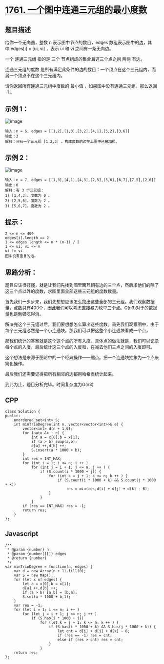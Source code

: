 # [1761. 一个图中连通三元组的最小度数](https://leetcode.cn/problems/minimum-degree-of-a-connected-trio-in-a-graph/)

## 题目描述

给你一个无向图，整数 n 表示图中节点的数目，edges 数组表示图中的边，其中 edges[i] = [ui, vi] ，表示 ui 和 vi 之间有一条无向边。

一个 连通三元组 指的是 三个 节点组成的集合且这三个点之间 两两 有边。

连通三元组的度数 是所有满足此条件的边的数目：一个顶点在这个三元组内，而另一个顶点不在这个三元组内。

请你返回所有连通三元组中度数的 最小值 ，如果图中没有连通三元组，那么返回 -1 。

## 示例 1：
 
![image](https://user-images.githubusercontent.com/72189350/200323927-9a437f11-e004-4164-8338-45ae79f0101d.png)

```
输入：n = 6, edges = [[1,2],[1,3],[3,2],[4,1],[5,2],[3,6]]
输出：3
解释：只有一个三元组 [1,2,3] 。构成度数的边在上图中已被加粗。
```
## 示例 2：

![image](https://user-images.githubusercontent.com/72189350/200324939-816afe41-eecd-457d-868f-9d823bb8342c.png)

```
输入：n = 7, edges = [[1,3],[4,1],[4,3],[2,5],[5,6],[6,7],[7,5],[2,6]]
输出：0
解释：有 3 个三元组：
1) [1,4,3]，度数为 0 。
2) [2,5,6]，度数为 2 。
3) [5,6,7]，度数为 2 。
```

## 提示：

```
2 <= n <= 400
edges[i].length == 2
1 <= edges.length <= n * (n-1) / 2
1 <= ui, vi <= n
ui != vi
图中没有重复的边。
```

## 思路分析：
题目应该很好懂，就是让我们先找到图里面互相有边的三个点，然后求他们的除了这三个点以外的度数，求图里面全部这些三元组的度数数量。

首先我们一步步来，我们先想想应该怎么找出这些全部的三元组。我们观察数据量，点数只有400个，因此我们可以考虑直接暴力枚举三个点。O(n3)对于的数据量也是勉强吃得消。

解决完这个三元组过后，我们要想想怎么算出这些度数。首先我们观察图中，由于每个三元组必然是一个小连通块。那我们可以把这整个小连通块看成一个点，

那我们统计的答案就是这个这个点的所有入度。具体点的做法就是，我们可以记录每个点的入度，最后统计这三个点的入度和，在减去他们三点之间的入度即可。

这个想法是来源于图论中的一个经典操作——缩点。把一个连通块抽象为一个点来简化操作。

最后我们还需要记得把所有相邻的边都用哈希表统计起来。

到此为止，题目分析完毕。时间复杂度为O(n3)

## CPP
```
class Solution {
public:
    unordered_set<int> S;
    int minTrioDegree(int n, vector<vector<int>>& e) {
        vector<int> d(n + 1,0);
        for (auto &x : e) {
            int a = x[0],b = x[1];
            if (a > b) swap(a,b);
            d[a] ++,d[b] ++;
            S.insert(a * 1000 + b);
        }       
        int res = INT_MAX;
        for (int i = 1; i <= n; i ++ )
            for (int j = i + 1; j <= n; j ++ ) {
                if (S.count(i * 1000 + j)) {
                    for (int k = j + 1; k <= n; k ++ ) {
                        if (S.count(i * 1000 + k) && S.count(j * 1000 + k))
                            res = min(res,d[i] + d[j] + d[k] - 6);
                    }
                }
            }
        if (res == INT_MAX) res = -1;
        return res;
    }
};
```


## Javascript
```
/**
 * @param {number} n
 * @param {number[][]} edges
 * @return {number}
 */
var minTrioDegree = function(n, edges) {
    var d = new Array(n + 1).fill(0);
    var S = new Map();
    for (let x of edges) {
        let a = x[0],b = x[1];
        d[a] ++,d[b] ++;
        if (a > b) [a,b] = [b,a];
        S.set(a * 1000 + b,1);
    }
    var res = -1;
    for (let i = 1; i <= n; i ++ )
        for (let j = i + 1; j <= n; j ++ )
            if (S.has(i * 1000 + j))
                for (let k = j + 1; k <= n; k ++ ) {
                    if (S.has(i * 1000 + k) && S.has(j * 1000 + k)) {
                        let cnt = d[i] + d[j] + d[k] - 6;
                        if (res == -1) res = cnt;
                        else if (res > cnt) res = cnt;
                    }
                }
    return res;
};
```
